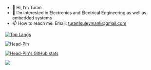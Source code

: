 - 👋 Hi, I’m Turan
- 👀 I’m interested in Electronics and Electrical Engineering as well as embedded systems
- 📫 How to reach me: 
      Email: turan1suleymanli@gmail.com

[![Top Langs](https://github-readme-stats.vercel.app/api/top-langs/?username=Head-Pin&exclude_repo=Head-Pin.github.io,free-for-dev&layout=compact&langs_count=8&theme=radical)](https://github.com/Head-Pin)
<p><img align="center" src="https://github-readme-streak-stats.herokuapp.com/?user=Head-Pin&theme=radical" alt="Head-Pin" /></p> 

[![Head-Pin's GitHub stats](https://github-readme-stats.anuraghazra1.vercel.app/api?username=Head-Pin&count_private=true&include_all_commits=true&hide=contribs&show_icons=true&theme=radical)](https://github.com/Head-Pin)

![](https://komarev.com/ghpvc/?username=Head-Pin&color=red)
